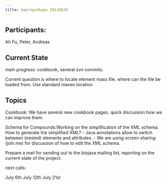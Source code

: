 ```yaml
---
title: AapropsSkype 20110629
---
```


Participants:
-------------

Ah Fu, Peter, Andreas

Current State
-------------

main progress: cookbook, several svn commits.

Current question is where to locate element mass file. where can the
file be loaded from. Use standard maven location

Topics
------

Cookbook: We have several new cookbook pages. quick discussion how we
can improve them.

Schema for Compounds:Working on the simplification of the XML schema.
How to generate the simplified XML? - Java annotations allow to switch
between (nested) elements and attributes. - We are using screen sharing
(join.me) for discussion of how to edit the XML schema.

Prepare a mail for sending out to the biojava mailing list, reporting on
the current state of the project.

next calls:

July 6th July 12th July 21st
